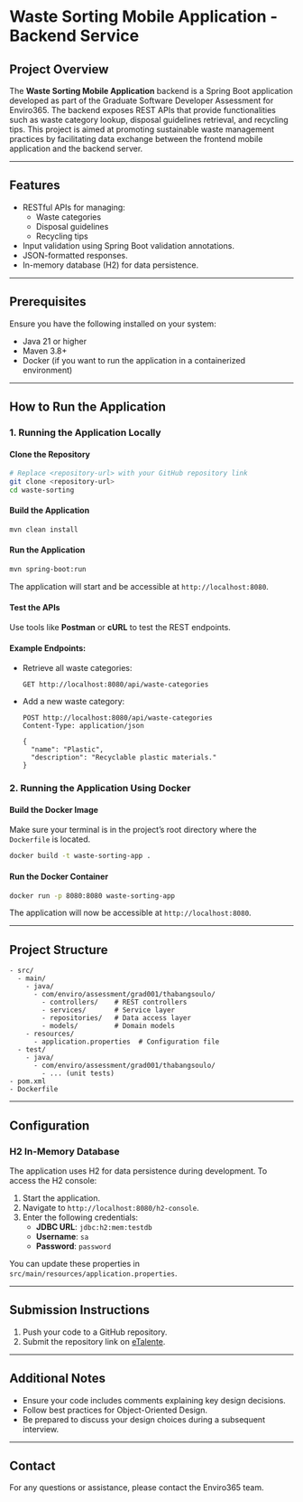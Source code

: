 # Waste Sorting Mobile Application - Backend Service

## Project Overview
The **Waste Sorting Mobile Application** backend is a Spring Boot application developed as part of the Graduate Software Developer Assessment for Enviro365. The backend exposes REST APIs that provide functionalities such as waste category lookup, disposal guidelines retrieval, and recycling tips. This project is aimed at promoting sustainable waste management practices by facilitating data exchange between the frontend mobile application and the backend server.

---

## Features
- RESTful APIs for managing:
  - Waste categories
  - Disposal guidelines
  - Recycling tips
- Input validation using Spring Boot validation annotations.
- JSON-formatted responses.
- In-memory database (H2) for data persistence.

---

## Prerequisites
Ensure you have the following installed on your system:
- Java 21 or higher
- Maven 3.8+
- Docker (if you want to run the application in a containerized environment)

---

## How to Run the Application

### 1. Running the Application Locally

#### Clone the Repository
```bash
# Replace <repository-url> with your GitHub repository link
git clone <repository-url>
cd waste-sorting
```

#### Build the Application
```bash
mvn clean install
```

#### Run the Application
```bash
mvn spring-boot:run
```

The application will start and be accessible at `http://localhost:8080`.

#### Test the APIs
Use tools like **Postman** or **cURL** to test the REST endpoints.

#### Example Endpoints:
- Retrieve all waste categories:
  ```http
  GET http://localhost:8080/api/waste-categories
  ```
- Add a new waste category:
  ```http
  POST http://localhost:8080/api/waste-categories
  Content-Type: application/json

  {
    "name": "Plastic",
    "description": "Recyclable plastic materials."
  }
  ```

### 2. Running the Application Using Docker

#### Build the Docker Image
Make sure your terminal is in the project’s root directory where the `Dockerfile` is located.

```bash
docker build -t waste-sorting-app .
```

#### Run the Docker Container
```bash
docker run -p 8080:8080 waste-sorting-app
```

The application will now be accessible at `http://localhost:8080`.

---

## Project Structure
```
- src/
  - main/
    - java/
      - com/enviro/assessment/grad001/thabangsoulo/
        - controllers/    # REST controllers
        - services/       # Service layer
        - repositories/   # Data access layer
        - models/         # Domain models
    - resources/
      - application.properties  # Configuration file
  - test/
    - java/
      - com/enviro/assessment/grad001/thabangsoulo/
        - ... (unit tests)
- pom.xml
- Dockerfile
```

---

## Configuration

### H2 In-Memory Database
The application uses H2 for data persistence during development. To access the H2 console:
1. Start the application.
2. Navigate to `http://localhost:8080/h2-console`.
3. Enter the following credentials:
   - **JDBC URL**: `jdbc:h2:mem:testdb`
   - **Username**: `sa`
   - **Password**: `password`

You can update these properties in `src/main/resources/application.properties`.

---

## Submission Instructions
1. Push your code to a GitHub repository.
2. Submit the repository link on [eTalente](https://www.etalente.co.za).

---

## Additional Notes
- Ensure your code includes comments explaining key design decisions.
- Follow best practices for Object-Oriented Design.
- Be prepared to discuss your design choices during a subsequent interview.

---

## Contact
For any questions or assistance, please contact the Enviro365 team.

